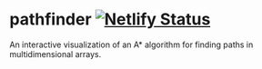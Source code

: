 # pathfinder [![Netlify Status](https://api.netlify.com/api/v1/badges/d2a4031d-2e3e-469a-8832-06fac0d48bae/deploy-status)](https://app.netlify.com/sites/ecstatic-lamarr-16bbfa/deploys)
An interactive visualization of an A* algorithm for finding paths in multidimensional arrays.

